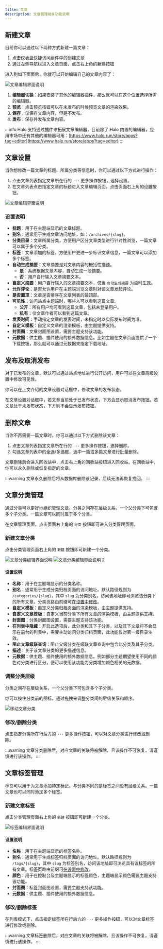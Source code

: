 ```yaml
---
title: 文章
description: 文章管理相关功能说明
---
```

## 新建文章

目前你可以通过以下两种方式新建一篇文章：

1. 点击仪表盘快捷访问组件中的创建文章
2. 通过左侧导航栏进入文章页面，点击右上角的新建按钮

进入到如下页面后，你就可以开始编辑自己的文章内容了：

![文章编辑界面说明](/img/user-guide/posts/post-edit.png)

1. **编辑器切换**：如果安装了其他的编辑器插件，那么就可以在这个位置选择所需的编辑器。
2. **预览**：点击预览按钮可以在未发布的时候预览文章的渲染效果。
3. **保存**：仅保存文章内容，但是不发布。
4. **发布**：保存并发布文章内容。

:::info
Halo 支持通过插件来拓展文章编辑器，目前除了 Halo 内置的编辑器，应用市场中还有其他的编辑器可用：[https://www.halo.run/store/apps?tag=editor](https://www.halo.run/store/apps?tag=editor)
:::

## 文章设置

当你想修改一篇文章的标题、所属分类等信息时，你可以通过以下方式进行操作：

1. 点击文章列表指定文章所在行的 `···` 更多操作按钮，选择设置。
2. 在文章列表点击指定文章的标题进入文章编辑页面，点击页面右上角的设置按钮。

![文章编辑界面说明](/img/user-guide/posts/post-setting.png)

### 设置说明

- **标题**：用于在主题端显示的文章标题。
- **别名**：通常用于生成文章访问地址，如：`/archives/{slug}`。
- **分类目录**：文章所属分类，方便用户区分文章类型进行针对性浏览，一篇文章可以属于多个分类。
- **标签**：文章添加的标签，方便用户更进一步标识文章信息，一篇文章可以添加多个标签。
- **自动生成摘要**：文章摘要是对文章内容的概括性描述。
  - **是**：系统根据文章内容，自动生成一段摘要。
  - **否**：用户自行输入文章摘要文本。
- **自定义摘要**：用户自行输入的文章摘要文本，仅当 `自动生成摘要` 为否时生效。
- **允许评论**：是否允许用户在主题端浏览文章时对该文章发起评论。
- **是否置顶**：文章是否排序在文章列表的最顶部。
- **可见性**：访问站点主题端时，哪些人可以看到这篇文章。
  - **公开**：所有用户均可看到这篇文章，包括未登录用户。
  - **私有**：仅文章作者可以看到这篇文章。
- **发表时间**：手动指定文章的发表时间，未指定时以实际发布时间为准。
- **自定义模板**：自定义文章的渲染模板，由主题提供支持。
- **封面图**：文章封面图设置，需要主题支持该功能。
- **元数据**：供主题、插件使用的额外数据信息。比如主题在文章页面提供了一个下载按钮，那么就可以通过元数据来指定下载地址。

## 发布及取消发布

对于已发布的文章，默认可以通过站点地址进行公开访问，用户可以在文章高级设置中修改可见性。

你可以在上文介绍的文章设置对话框中，修改文章的发布状态。

在文章设置对话框中，若文章当前处于已发布状态，下方会显示取消发布按钮。若文章处于未发布状态，下方则不会显示发布按钮。

## 删除文章

当你不再需要一篇文章时，你可以通过以下方式删除该文章：

1. 点击文章列表指定文章所在行的 `···` 更多操作按钮，选择删除。
2. 勾选文章列表中的全选/多选框，选中一篇或多篇文章进行批量删除。

文章删除后会进入回收站中，点击右上角的回收站按钮进入回收站。在回收站中，你可以永久删除或恢复指定的文章。

:::warning
文章永久删除后将从数据库删除该记录，后续无法再恢复找回。
:::

## 文章分类管理

通过分类可以更好地组织管理文章。分类之间存在层级关系，一个父分类下可包含多个子分类。一篇文章可以同时属于多个分类。

在文章管理页面，点击页面右上角的 `分类` 按钮即可进入分类管理页面。

### 新建文章分类

点击分类管理页面右上角的 `新建` 按钮即可新建一个分类。

![文章分类编辑界面说明](/img/user-guide/posts/category-create.png)
![文章分类编辑界面说明 2](/img/user-guide/posts/category-create-2.png)

#### 设置说明

- **名称**：用于在主题端显示的分类名称。
- **别名**：通常用于生成分类归档页面的访问地址。默认路径规则为 `/categories/{slug}`，其中 `slug` 为分类别名，访问该地址即可浏览该分类下的所有文章。分类页路由前缀可[在设置中修改](./settings#主题路由设置)。
- **自定义模板**：自定义分类归档页面的渲染模板，由主题提供支持。
- **自定义文章模板**：自定义当前分类下所有文章的渲染模板，由主题提供支持。
- **封面图**：分类封面图设置，需要主题支持该功能。
- **在列表中隐藏**：开启此选项后，此分类和其下子分类，以及其下文章将不会显示在前台的列表中，需要主动访问分类归档页面，此功能仅对第一级目录生效。
- **阻止文章级联查询**：阻止父级分类在级联文章查询中包含此分类及其子分类。
- **描述**：关于该文章分类的更多描述信息。
- **元数据**：供主题、插件使用的额外数据信息。例如部分主题期望使用不同的颜色对分类进行区分，便可以使用该功能为分类增加颜色相关的元数据。

### 调整分类层级

分类之间存在层级关系，一个父分类下可包含多个子分类。

你可以按住分类前的图标，通过拖拽来调整分类间的层级关系和顺序。

![移动文章分类](/img/user-guide/posts/category-move.gif)

### 修改/删除分类

点击指定分类所在行后方的 `···` 更多操作按钮，可以对文章分类进行修改或删除。

:::warning
文章分类删除后，对应文章的关联将被解除，且该操作不可恢复，请谨慎进行该操作。
:::

## 文章标签管理

标签可以用于为文章添加特定标记，与分类不同的是标签之间没有层级关系。一篇文章也可以同时添加多个标签。

### 新建文章标签

点击分类管理页面右上角的 `新建` 按钮即可新建一个分类。

![标签编辑界面说明](/img/user-guide/posts/tag-create.png)

#### 设置说明

- **名称**：用于在主题端显示的标签名称。
- **别名**：通常用于生成标签归档页面的访问地址。默认路径规则为 `/tags/{slug}`，其中 `slug` 为标签别名，访问该地址即可浏览具有该标签的所有文章。标签页路由前缀可[在设置中修改](./settings#主题路由设置)。
- **颜色**：用于在控制台及主题端显示的标签颜色，主题端显示颜色需要主题支持该功能。
- **封面图**：标签封面图设置，需要主题支持该功能。
- **元数据**：供主题、插件使用的额外数据信息。

### 修改/删除标签

在列表模式下，点击指定标签所在行后方的 `···` 更多操作按钮，可以对文章标签进行修改或删除。

:::warning
文章标签删除后，对应文章的关联将被解除，且该操作不可恢复，请谨慎进行该操作。
:::
